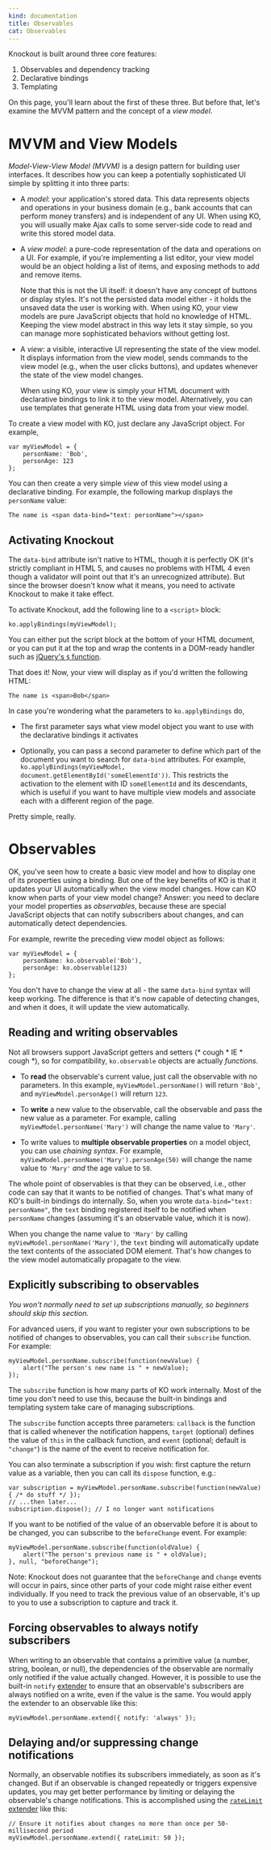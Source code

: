 ```yaml
---
kind: documentation
title: Observables
cat: Observables
---
```


Knockout is built around three core features:

1. Observables and dependency tracking
1. Declarative bindings
1. Templating

On this page, you'll learn about the first of these three. But before that, let's examine the MVVM pattern and the concept of a *view model*.

# MVVM and View Models

*Model-View-View Model (MVVM)* is a design pattern for building user interfaces. It describes how you can keep a potentially sophisticated UI simple by splitting it into three parts:

* A *model*: your application's stored data. This data represents objects and operations in your business domain (e.g., bank accounts that can perform money transfers) and is independent of any UI. When using KO, you will usually make Ajax calls to some server-side code to read and write this stored model data.

* A *view model*: a pure-code representation of the data and operations on a UI. For example, if you're implementing a list editor, your view model would be an object holding a list of items, and exposing methods to add and remove items.

  Note that this is not the UI itself: it doesn't have any concept of buttons or display styles. It's not the persisted data model either - it holds the unsaved data the user is working with. When using KO, your view models are pure JavaScript objects that hold no knowledge of HTML. Keeping the view model abstract in this way lets it stay simple, so you can manage more sophisticated behaviors without getting lost.

* A *view*: a visible, interactive UI representing the state of the view model. It displays information from the view model, sends commands to the view model (e.g., when the user clicks buttons), and updates whenever the state of the view model changes.

  When using KO, your view is simply your HTML document with declarative bindings to link it to the view model. Alternatively, you can use templates that generate HTML using data from your view model.

To create a view model with KO, just declare any JavaScript object. For example,

    var myViewModel = {
        personName: 'Bob',
        personAge: 123
    };

You can then create a very simple *view* of this view model using a declarative binding. For example, the following markup displays the `personName` value:

    The name is <span data-bind="text: personName"></span>

## Activating Knockout

The `data-bind` attribute isn't native to HTML, though it is perfectly OK (it's strictly compliant in HTML 5, and causes no problems with HTML 4 even though a validator will point out that it's an unrecognized attribute). But since the browser doesn't know what it means, you need to activate Knockout to make it take effect.

To activate Knockout, add the following line to a `<script>` block:

    ko.applyBindings(myViewModel);

You can either put the script block at the bottom of your HTML document, or you can put it at the top and wrap the contents in a DOM-ready handler such as [jQuery's `$` function](http://api.jquery.com/jQuery/#jQuery3).

That does it! Now, your view will display as if you'd written the following HTML:

    The name is <span>Bob</span>

In case you're wondering what the parameters to `ko.applyBindings` do,

* The first parameter says what view model object you want to use with the declarative bindings it activates

* Optionally, you can pass a second parameter to define which part of the document you want to search for `data-bind` attributes. For example, `ko.applyBindings(myViewModel, document.getElementById('someElementId'))`. This restricts the activation to the element with ID `someElementId` and its descendants, which is useful if you want to have multiple view models and associate each with a different region of the page.

Pretty simple, really.

# Observables

OK, you've seen how to create a basic view model and how to display one of its properties using a binding. But one of the key benefits of KO is that it updates your UI automatically when the view model changes. How can KO know when parts of your view model change? Answer: you need to declare your model properties as *observables*, because these are special JavaScript objects that can notify subscribers about changes, and can automatically detect dependencies.

For example, rewrite the preceding view model object as follows:

    var myViewModel = {
        personName: ko.observable('Bob'),
        personAge: ko.observable(123)
    };

You don't have to change the view at all - the same `data-bind` syntax will keep working. The difference is that it's now capable of detecting changes, and when it does, it will update the view automatically.

## Reading and writing observables

Not all browsers support JavaScript getters and setters (\* cough \* IE \* cough \*), so for compatibility, `ko.observable` objects are actually *functions*.

* To **read** the observable's current value, just call the observable with no parameters. In this example, `myViewModel.personName()` will return `'Bob'`, and `myViewModel.personAge()` will return `123`.

* To **write** a new value to the observable, call the observable and pass the new value as a parameter. For example, calling `myViewModel.personName('Mary')` will change the name value to `'Mary'`.

* To write values to **multiple observable properties** on a model object, you can use *chaining syntax*. For example, `myViewModel.personName('Mary').personAge(50)` will change the name value to `'Mary'` *and* the age value to `50`.

The whole point of observables is that they can be observed, i.e., other code can say that it wants to be notified of changes. That's what many of KO's built-in bindings do internally. So, when you wrote `data-bind="text: personName"`, the `text` binding registered itself to be notified when `personName` changes (assuming it's an observable value, which it is now).

When you change the name value to `'Mary'` by calling `myViewModel.personName('Mary')`, the `text` binding will automatically update the text contents of the associated DOM element. That's how changes to the view model automatically propagate to the view.

## Explicitly subscribing to observables

*You won't normally need to set up subscriptions manually, so beginners should skip this section.*

For advanced users, if you want to register your own subscriptions to be notified of changes to observables, you can call their `subscribe` function. For example:

    myViewModel.personName.subscribe(function(newValue) {
        alert("The person's new name is " + newValue);
    });

The `subscribe` function is how many parts of KO work internally. Most of the time you don't need to use this, because the built-in bindings and templating system take care of managing subscriptions.

The `subscribe` function accepts three parameters: `callback` is the function that is called whenever the notification happens, `target` (optional) defines the value of `this` in the callback function, and `event` (optional; default is `"change"`) is the name of the event to receive notification for.

You can also terminate a subscription if you wish: first capture the return value as a variable, then you can call its `dispose` function, e.g.:

    var subscription = myViewModel.personName.subscribe(function(newValue) { /* do stuff */ });
    // ...then later...
    subscription.dispose(); // I no longer want notifications

If you want to be notified of the value of an observable before it is about to be changed, you can subscribe to the `beforeChange` event. For example:

    myViewModel.personName.subscribe(function(oldValue) {
        alert("The person's previous name is " + oldValue);
    }, null, "beforeChange");

Note: Knockout does not guarantee that the `beforeChange` and `change` events will occur in pairs, since other parts of your code might raise either event individually. If you need to track the previous value of an observable, it's up to you to use a subscription to capture and track it.

## Forcing observables to always notify subscribers

When writing to an observable that contains a primitive value (a number, string, boolean, or null), the dependencies of the observable are normally only notified if the value actually changed. However, it is possible to use the built-in `notify` [extender](extenders.html) to ensure that an observable's subscribers are always notified on a write, even if the value is the same. You would apply the extender to an observable like this:

    myViewModel.personName.extend({ notify: 'always' });

## Delaying and/or suppressing change notifications

Normally, an observable notifies its subscribers immediately, as soon as it's changed. But if an observable is changed repeatedly or triggers expensive updates, you may get better performance by limiting or delaying the observable's change notifications. This is accomplished using the [`rateLimit` extender](rateLimit-observable.html) like this:

    // Ensure it notifies about changes no more than once per 50-millisecond period
    myViewModel.personName.extend({ rateLimit: 50 });
